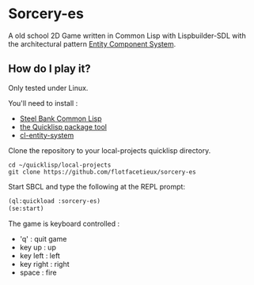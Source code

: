 Sorcery-es
=========

A old school 2D Game written in Common Lisp with Lispbuilder-SDL with the architectural pattern [Entity Component System][1].

How do I play it?
-----------------

Only tested under Linux.

You'll need to install :
- [Steel Bank Common Lisp][2]
- [the Quicklisp package tool][3]
- [cl-entity-system][4]

Clone the repository to your local-projects quicklisp directory.
```
cd ~/quicklisp/local-projects
git clone https://github.com/flotfacetieux/sorcery-es
```

Start SBCL and type the following at the REPL prompt:
```lisp
(ql:quickload :sorcery-es)
(se:start)
```

The game is keyboard controlled :
- 'q' : quit game
- key up : up
- key left : left
- key right : right
- space : fire


[1]: https://en.wikipedia.org/wiki/Entity%E2%80%93component%E2%80%93system
[2]: http://www.sbcl.org/
[3]: http://www.quicklisp.org/
[4]: https://github.com/flotfacetieux/cl-entity-system
